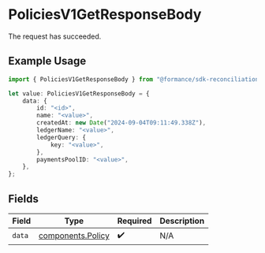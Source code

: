 # PoliciesV1GetResponseBody

The request has succeeded.

## Example Usage

```typescript
import { PoliciesV1GetResponseBody } from "@formance/sdk-reconciliation/models/operations";

let value: PoliciesV1GetResponseBody = {
    data: {
        id: "<id>",
        name: "<value>",
        createdAt: new Date("2024-09-04T09:11:49.338Z"),
        ledgerName: "<value>",
        ledgerQuery: {
            key: "<value>",
        },
        paymentsPoolID: "<value>",
    },
};
```

## Fields

| Field                                                  | Type                                                   | Required                                               | Description                                            |
| ------------------------------------------------------ | ------------------------------------------------------ | ------------------------------------------------------ | ------------------------------------------------------ |
| `data`                                                 | [components.Policy](../../models/components/policy.md) | :heavy_check_mark:                                     | N/A                                                    |